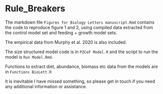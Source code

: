 # Rule_Breakers

The markdown file `Figures for Biology Letters manuscript.Rmd` contains the code to reproduce figure 1 and 2, using compiled data extracted from the control model set and feeding + growth model sets.

The empirical data from Murphy et al. 2020 is also included.

The size structured model code is in `PZCeF Model.R` and the script to run the model is `Run Model.Rmd`. 

Functions to extract diet, abundance, biomass etc data from the models are in `Functions BioLett.R`

It is inevitable I have missed something, so please get in touch if you need any additional information or assistance.

